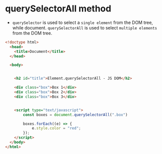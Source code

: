 # querySelectorAll method

- `querySelector` is used to select a `single element` from the DOM tree, while document. `querySelectorAll` is used to select `multiple elements` from the DOM tree.

```html
<!doctype html>
  <head>
    <title>Document</title>
  </head>

  <body>


    <h2 id="title">Element.querySelectorAll - JS DOM</h2>

    <div class="box">Box 1</div>
    <div class="box">Box 2</div>
    <div class="box">Box 3</div>


    <script type="text/javascript">
        const boxes = document.querySelectorAll(".box")

        boxes.forEach((e) => {
            e.style.color = "red";
        });
    </script>
  </body>
</html>
```
